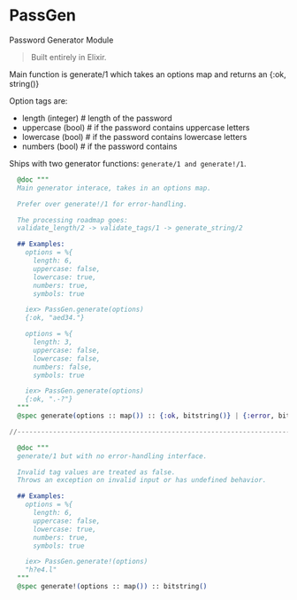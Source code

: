 # PassGen
Password Generator Module

> Built entirely in Elixir.

Main function is generate/1 which takes an options map and returns an {:ok, string()}

Option tags are:
- length (integer)  # length of the password
- uppercase (bool)  # if the password contains uppercase letters
- lowercase (bool)  # if the password contains lowercase letters
- numbers (bool)    # if the password contains

Ships with two generator functions: `generate/1 and generate!/1`.

```elixir
  @doc """
  Main generator interace, takes in an options map.

  Prefer over generate!/1 for error-handling.

  The processing roadmap goes:
  validate_length/2 -> validate_tags/1 -> generate_string/2

  ## Examples:
    options = %{
      length: 6,
      uppercase: false,
      lowercase: true,
      numbers: true,
      symbols: true

    iex> PassGen.generate(options)
    {:ok, "aed34."}

    options = %{
      length: 3,
      uppercase: false,
      lowercase: false,
      numbers: false,
      symbols: true

    iex> PassGen.generate(options)
    {:ok, ".-?"}
  """
  @spec generate(options :: map()) :: {:ok, bitstring()} | {:error, bitstring()}

//------------------------------------------------------------------------------------------//

  @doc """
  generate/1 but with no error-handling interface.

  Invalid tag values are treated as false.
  Throws an exception on invalid input or has undefined behavior.

  ## Examples:
    options = %{
      length: 6,
      uppercase: false,
      lowercase: true,
      numbers: true,
      symbols: true

    iex> PassGen.generate!(options)
    "h?e4.l"
  """
  @spec generate!(options :: map()) :: bitstring()
```
